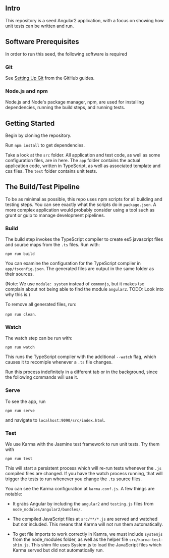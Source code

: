 ## Intro

This repository is a seed Angular2 application, with a focus on showing how
unit tests can be written and run.

## Software Prerequisites

In order to run this seed, the following software is required

### Git

See [Setting Up Git](https://help.github.com/articles/set-up-git/) from the GitHub guides.

### Node.js and npm

Node.js and Node's package manager, npm, are used for installing dependencies,
running the build steps, and running tests.


## Getting Started

Begin by cloning the repository.

Run `npm install` to get dependencies.

Take a look at the `src` folder. All application and test code, as well as
some configuration files, are in here. The `app` folder contains the actual
application code, written in TypeScript, as well as associated template and
css files. The `test` folder contains unit tests.

## The Build/Test Pipeline

To be as minimal as possible, this repo uses npm scripts for all building
and testing steps. You can see exactly what the scripts do in `package.json`. A
more complex application would probably consider using a tool such as grunt
or gulp to manage development pipelines.

### Build

The build step invokes the TypeScript compiler to create es5 javascript
files and source maps from the `.ts` files. Run with:

`npm run build`

You can examine the configuration for the TypeScript compiler in `app/tsconfig.json`.
The generated files are output in the same folder as their sources.

(Note: We use `module: system` instead of `commonjs`, but it makes tsc complain
about not being able to find the module `angular2`. TODO: Look into why this is.)

To remove all generated files, run:

`npm run clean`.

### Watch

The watch step can be run with:

`npm run watch`

This runs the TypeScript compiler with the additional `--watch` flag, which causes
it to recomiple whenever a `.ts` file changes.

Run this process indefinitely in a different tab or in the background, since
the following commands will use it.

### Serve

To see the app, run

`npm run serve`

and navigate to `localhost:9090/src/index.html`.

### Test

We use Karma with the Jasmine test framework to run unit tests. Try them with

`npm run test`

This will start a persistent process which will re-run tests whenever the `.js`
compiled files are changed. If you have the watch process running, that will
trigger the tests to run whenever you change the `.ts` source files.

You can see the Karma configuration at `karma.conf.js`. A few things are notable:

 - It grabs Angular by including the `angular2` and `testing.js` files from
 `node_modules/angular2/bundles/`.

 - The compiled JavaScript files at `src/**/*.js` are served and watched but _not_ included.
 This means that Karma will not run them automatically.

 - To get file imports to work correctly in Kamra, we must include `systemjs`
 from the node_modules folder, as well as the helper file `src/karma-test-shim.js`.
 This shim file uses System.js to load the JavaScript files which Karma served
 but did not automatically run.
 